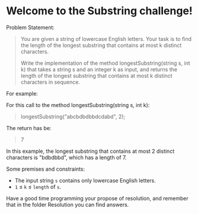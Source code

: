 ﻿# Welcome to the Substring challenge!

Problem Statement:

> You are given a string of lowercase English letters. Your task is to find the length of the longest substring that contains at most k distinct characters.
> 
> Write the implementation of the method longestSubstring(string s, int k) that takes a string s and an integer k as input, and returns the length of the longest substring that contains at most k distinct characters in sequence.

For example:

For this call to the method longestSubstring(string s, int k):

> longestSubstring("abcbdbdbbdcdabd", 2);

The return has be:

> 7

In this example, the longest substring that contains at most 2 distinct characters is "bdbdbbd", which has a length of 7.

Some premises and constraints:

- The input string `s` contains only lowercase English letters.
- `1` ≤ `k` ≤ `length` of `s`.

Have a good time programming your propose of resolution, and remember that in the folder Resolution you can find answers.